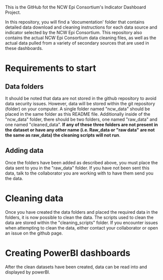 This is the GitHub fot the NCW Epi Consortium's Indicator Dashboard Project.

In this repository, you will find a 'documentation' folder that contains detailed data download and cleaning instructions for each data source and indicator selected by the NCW Epi Consortium. This repository also contains the actual NCW Epi Consortium data cleaning files, as well as the actual data pulled from a variety of secondary sources that are used in these dashboards.

# Requirements to start

## Data folders

It should be noted that data are not stored in the github repository to avoid data security issues.  However, data will be stored within the git repository (folder) on your computer. A single folder named "ncw_data" should be placed in the same folder as this README file.  Additionally inside of the "ncw_data" folder, there should be two folders, one named "raw_data" and one named "cleaned_data".  **If any of these three folders are not present in the dataset or have any other name (i.e. Raw_data or "raw data" are not the same as raw_data) the cleaning scripts will not run**.

## Adding data 

Once the folders have been added as described above, you must place the data sent to you in the "raw_data" folder. If you have not been sent this data, talk to the collaborator you are working with to have them send you the data.

# Cleaning data

Once you have created the data folders and placed the required data in the folders, it is now possible to clean the data. The scripts used to clean the data are stored within the "cleaning_scripts" folder. If you encounter issues when attempting to clean the data, either contact your collaborator or open an issue on the github page.

# Creating PowerBI dashboards

After the clean datasets have been created, data can be read into and displayed by powerBI.
